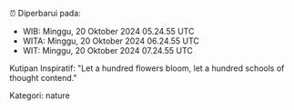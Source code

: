 ⏰ Diperbarui pada:
- WIB: Minggu, 20 Oktober 2024 05.24.55 UTC
- WITA: Minggu, 20 Oktober 2024 06.24.55 UTC
- WIT: Minggu, 20 Oktober 2024 07.24.55 UTC

Kutipan Inspiratif:
"Let a hundred flowers bloom, let a hundred schools of thought contend."


Kategori: nature

